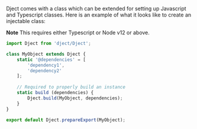 <!--bl
(filemeta
    (title "Dject Class Support")
)
/bl-->

Dject comes with a class which can be extended for setting up Javascript and Typescript classes. Here is an example of what it looks like to create an injectable class:

**Note** This requires either Typescript or Node v12 or above.

```javascript
import Dject from 'dject/Dject';

class MyObject extends Dject {
    static '@dependencies' = [
        'dependency1',
        'dependency2'
    ];
    
    // Required to properly build an instance
    static build (dependencies) {
        Dject.build(MyObject, dependencies);
    }
}

export default Dject.prepareExport(MyObject);
```
